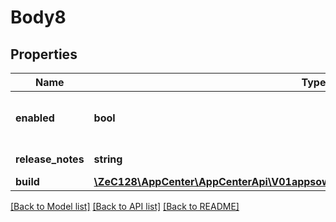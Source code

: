 # Body8

## Properties
Name | Type | Description | Notes
------------ | ------------- | ------------- | -------------
**enabled** | **bool** | Toggle this release to be enable distribute/download or not. | [optional] 
**release_notes** | **string** | Release notes for this release. | [optional] 
**build** | [**\ZeC128\AppCenter\AppCenterApi\V01appsownerNameappNamereleasesreleaseIdBuild**](V01appsownerNameappNamereleasesreleaseIdBuild.md) |  | [optional] 

[[Back to Model list]](../README.md#documentation-for-models) [[Back to API list]](../README.md#documentation-for-api-endpoints) [[Back to README]](../README.md)


